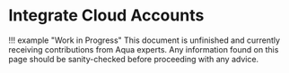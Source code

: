 # Integrate Cloud Accounts

!!! example "Work in Progress"
    This document is unfinished and currently receiving contributions from Aqua experts. Any information found on this page should be sanity-checked before proceeding with any advice.

